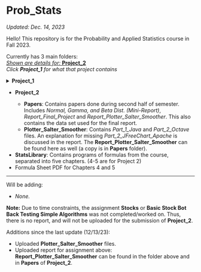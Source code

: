 # Prob_Stats
*Updated: Dec. 14, 2023*

Hello! This repository is for the Probability and Applied Statistics course in Fall 2023.

Currently has 3 main folders: 
<br><ins>*Shown are details for:* **Project_2**</ins>
<br><i>Click <b>Project_1</b> for what that project contains</i>
<details>
  <summary><b>Project_1</b></summary>
  <ul>
    <li><b>Excel_Histograms</b>: Contains <i>Excel files</i> (+ PDFs of the files) of assignments done in class.</li>
    <li><b>Github_Assignment</b>: Contains <i>essay</i> (from DSA I, Fall 2021), a <i>screenshot</i> (of committing code to someone else's repo), and a <i>file for merge conflict</i>.</li>
    <li><b>Programming_Assignments</b>: Contains programming assignments -- <i>MontyHall</i>, <i>Cars_CSV</i> (+ excel with data and graph. <b>Graph is gone from Excel Sheet - Screenshot of graph is provided</b>), <i>Birthday</i>, and <i>Hands</i> (Monte Carlo Simulation of Poker Hands).</li>
    <hr>
  </ul>
</details>

<ul>
  <li><b>Project_2</b></li>
    <ul>
      <li><b>Papers</b>: Contains papers done during second half of semester. Includes <i>Normal, Gamma, and Beta Dist. (Mini-Report)</i>, <i>Report_Final_Project</i> and <i>Report_Plotter_Salter_Smoother</i>. This also contains the data set used for the final report.</li>
      <li><b>Plotter_Salter_Smoother</b>: Contains <i>Part_1_Java</i> and <i>Part_2_Octave</i> files. An explanation for missing <i>Part_2_JFreeChart_Apache</i> is discussed in the report. The <b>Report_Plotter_Salter_Smoother</b> can be found here as well (a copy is in <b>Papers</b> folder).</li>
    </ul>
  <li><b>StatsLibrary</b>: Contains programs of formulas from the course, separated into five chapters. (4-5 are for Project 2)</li>
  <li>Formula Sheet PDF for Chapters 4 and 5</li>
</ul>

<hr>
Will be adding:
<ul>
  <li><i>None.</i></li>
</ul>

**Note:** Due to time constraints, the assignment **Stocks** or **Basic Stock Bot Back Testing Simple Algorithms** was not completed/worked on. Thus, there is no report, and will not be uploaded for the submission of **Project_2**.

Additions since the last update (12/13/23):
- Uploaded **Plotter_Salter_Smoother** files.
- Uploaded report for assignment above: **Report_Plotter_Salter_Smoother** can be found in the folder above and in **Papers** of **Project_2**.

